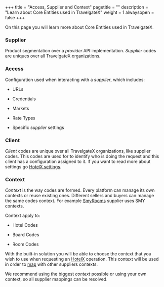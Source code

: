 +++
title = "Access, Supplier and Context"
pagetitle = ""
description = "Learn about Core Entities used in TravelgateX"
weight = 1
alwaysopen = false
+++

On this page you will learn more about Core Entities used in TravelgateX.

### Supplier

Product segmentation over a _provider_ API implementation. _Supplier_ codes are uniques over all TravelgateX organizations.

### Access

Configuration used when interacting with a _supplier_, which includes:

* URLs 

* Credentials 

* Markets 

* Rate Types 

* Specific _supplier_ settings 

### Client

_Client_ codes are unique over all TravelgateX organizations, like supplier codes. This codes are used for to identify who is doing the request and this client has a configuration assigned to it. If you want to read more about settings go [HotelX settings](#_ngp49vy37y6b).

### Context

_Context_ is the way codes are formed. Every platform can manage its own contexts or reuse existing ones. Different sellers and buyers can manage the same codes context. For example [SmyRooms](https://www.smyrooms.com/) supplier uses SMY contexts.

Context apply to:

* Hotel Codes 

* Board Codes 

* Room Codes 

With the built-in solution you will be able to choose the context that you wish to use when requesting an [HotelX](/hotelx/) operation. This context will be used in order to [map](/hotelx/plugins/mappings) with other suppliers contexts.

We recommend using the biggest _context_ possible or using your own context, so all supplier mappings can be resolved.
